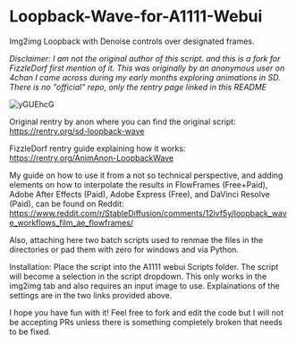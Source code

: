 # Loopback-Wave-for-A1111-Webui
Img2img Loopback with Denoise controls over designated frames.

*Disclaimer: I am not the original author of this script. and this is a fork for FizzleDorf first mention of it. This was originally by an anonymous user on 4chan I came across during my early months exploring animations in SD. There is no "official" repo, only the rentry page linked in this README*

![yGUEhcG](https://user-images.githubusercontent.com/46942135/232080320-a53a5373-14ef-40b8-99c7-3ae97141cc33.gif)

Original rentry by anon where you can find the original script: https://rentry.org/sd-loopback-wave

FizzleDorf rentry guide explaining how it works: https://rentry.org/AnimAnon-LoopbackWave

My guide on how to use it from a not so technical perspective, and adding elements on how to interpolate the results in FlowFrames (Free+Paid), Adobe After Effects (Paid), Adobe Express (Free), and DaVinci Resolve (Paid), can be found on Reddit:
https://www.reddit.com/r/StableDiffusion/comments/12ivf5y/loopback_wave_workflows_film_ae_flowframes/

Also, attaching here two batch scripts used to renmae the files in the directories or pad them with zero for windows and via Python.


Installation:
Place the script into the A1111 webui Scripts folder. The script will become a selection in the script dropdown. This only works in the img2img tab and also requires an input image to use. Explainations of the settings are in the two links provided above.


I hope you have fun with it! Feel free to fork and edit the code but I will not be accepting PRs unless there is something completely broken that needs to be fixed.
